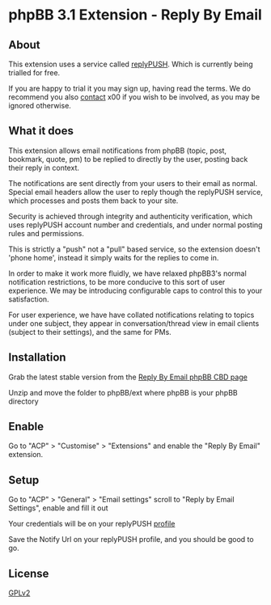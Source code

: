 # phpBB 3.1 Extension - Reply By Email

## About

This extension uses a service called [replyPUSH](http://replypush.com). Which is currently being trialled for free.

If you are happy to trial it you may sign up, having read the terms. We do recommend you also 
[contact](https://www.phpbb.com/community/memberlist.php?mode=email&u=1453826) x00 if you wish to be involved, as you may be ignored otherwise.

## What it does

This extension allows email notifications from phpBB  (topic, post, bookmark, quote, pm) 
to be replied to directly by the user, posting back their reply in context.

The notifications are sent directly from your users to their email as normal. Special email headers allow 
the user to reply though the replyPUSH service, which processes and posts them back to your site.

Security is achieved through integrity and authenticity verification, which uses replyPUSH
account number and credentials, and under normal posting rules and permissions. 

This is strictly a "push" not a "pull" based service, so the extension doesn't 'phone home', instead it 
simply waits for the replies to come in.

In order to make it work more fluidly, we have relaxed phpBB3's normal notification restrictions, 
to be more conducive to this sort of user experience. We may be introducing configurable caps to 
control this to your satisfaction.

For user experience, we have have collated notifications relating to topics under one subject, 
they appear in conversation/thread view in email clients (subject to their settings), 
and the same for PMs.

## Installation

Grab the latest stable version from the [Reply By Email phpBB CBD page](https://www.phpbb.com/customise/db/extension/reply_by_email/)

Unzip and move the folder to phpBB/ext where phpBB is your phpBB directory
    
## Enable
    
Go to "ACP" > "Customise" > "Extensions" and enable the "Reply By Email" extension.

## Setup

Go to "ACP" > "General" > "Email settings" scroll to "Reply by Email Settings", enable and fill it out

Your credentials will be on your replyPUSH [profile](http://replypush.com/profile)

Save the Notify Url on your replyPUSH profile, and you should be good to go. 

## License

[GPLv2](license.txt)
